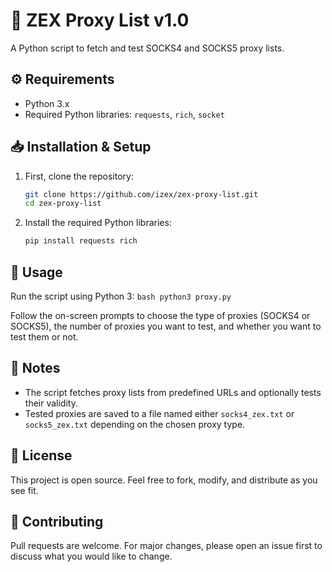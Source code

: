 # 🚀 ZEX Proxy List v1.0

A Python script to fetch and test SOCKS4 and SOCKS5 proxy lists.

## ⚙️ Requirements

- Python 3.x
- Required Python libraries: `requests`, `rich`, `socket`

## 📥 Installation & Setup

1. First, clone the repository:
    ```bash
    git clone https://github.com/izex/zex-proxy-list.git
    cd zex-proxy-list
    ```

2. Install the required Python libraries:
    ```bash
    pip install requests rich
    ```

## 🚀 Usage

Run the script using Python 3:
    ```bash
    python3 proxy.py
    ```

Follow the on-screen prompts to choose the type of proxies (SOCKS4 or SOCKS5), the number of proxies you want to test, and whether you want to test them or not.

## 📝 Notes

- The script fetches proxy lists from predefined URLs and optionally tests their validity.
- Tested proxies are saved to a file named either `socks4_zex.txt` or `socks5_zex.txt` depending on the chosen proxy type.

## 📜 License

This project is open source. Feel free to fork, modify, and distribute as you see fit.

## 🤝 Contributing

Pull requests are welcome. For major changes, please open an issue first to discuss what you would like to change.
